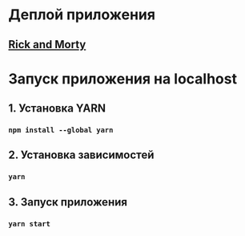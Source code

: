 # Деплой приложения

## [**Rick and Morty**](https://ryletd.github.io)

# Запуск приложения на localhost

## 1. Установка YARN

### `npm install --global yarn`

## 2. Установка зависимостей

### `yarn`

## 3. Запуск приложения

### `yarn start`

